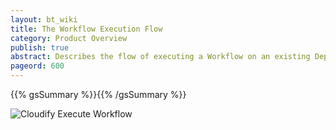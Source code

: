 ```yaml
---
layout: bt_wiki
title: The Workflow Execution Flow
category: Product Overview
publish: true
abstract: Describes the flow of executing a Workflow on an existing Deployment
pageord: 600
---
```

{{% gsSummary %}}{{% /gsSummary %}}

![Cloudify Execute Workflow](images/architecture/cloudify_flow_execute_workflow.png)